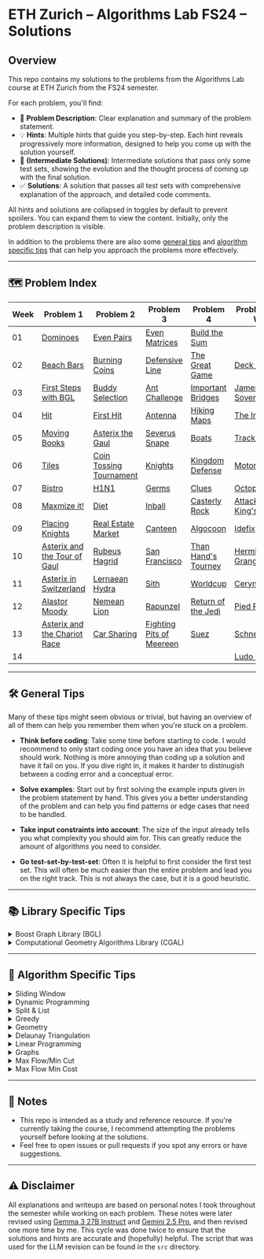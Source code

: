 # ETH Zurich – Algorithms Lab FS24 – Solutions

## Overview

This repo contains my solutions to the problems from the Algorithms Lab course at ETH Zurich from the FS24 semester.

For each problem, you'll find:

- 🧠 **Problem Description**: Clear explanation and summary of the problem statement.
- 💡 **Hints**: Multiple hints that guide you step-by-step. Each hint reveals progressively more information, designed to help you come up with the solution yourself.
- 🔄 **(Intermediate Solutions)**: Intermediate solutions that pass only some test sets, showing the evolution and the thought process of coming up with the final solution.
- ✅ **Solutions**: A solution that passes all test sets with comprehensive explanation of the approach, and detailed code comments.

All hints and solutions are collapsed in toggles by default to prevent spoilers. You can expand them to view the content. Initially, only the problem description is visible.

In addition to the problems there are also some [general tips](#-general-tips) and [algorithm specific tips](#-algorithm-specific-tips) that can help you approach the problems more effectively.

---

## 🗺️ Problem Index

| Week | Problem 1                                                            | Problem 2                                                  | Problem 3                                                    | Problem 4                                           | Problem of the Week                                          |
|------|----------------------------------------------------------------------|------------------------------------------------------------|------------------------------------------------------------- |-----------------------------------------------------|--------------------------------------------------------------|
| 01   | [Dominoes](Week_01/Dominoes)                                         | [Even Pairs](Week_01/Even_Pairs)                           | [Even Matrices](Week_01/Even_Matrices)                       | [Build the Sum](Week_01/Build_the_Sum)              |                                                              |
| 02   | [Beach Bars](Week_02/Beach_Bars)                                     | [Burning Coins](Week_02/Burning_Coins)                     | [Defensive Line](Week_02/Defensive_Line)                     | [The Great Game](Week_02/The_Great_Game)            | [Deck of Cards](Week_02/Deck_of_Cards)                       |
| 03   | [First Steps with BGL](Week_03/First_Steps_with_BGL)                 | [Buddy Selection](Week_03/Buddy_Selection)                 | [Ant Challenge](Week_03/Ant_Challenge)                       | [Important Bridges](Week_03/Important_Bridges)      | [James Bond's Sovereign](Week_03/James_Bond’s_Sovereign)     |
| 04   | [Hit](Week_04/Hit)                                                   | [First Hit](Week_04/First_Hit)                             | [Antenna](Week_04/Antenna)                                   | [Hiking Maps](Week_04/Hiking_Maps)                  | [The Iron Islands](Week_04/The_Iron_Islands)                 |
| 05   | [Moving Books](Week_05/Moving_Books)                                 | [Asterix the Gaul](Week_05/Asterix_the_Gaul)               | [Severus Snape](Week_05/Severus_Snape)                       | [Boats](Week_05/Boats)                              | [Tracking](Week_05/Tracking)                                 |
| 06   | [Tiles](Week_06/Tiles)                                               | [Coin Tossing Tournament](Week_06/Coin_Tossing_Tournament) | [Knights](Week_06/Knights)                                   | [Kingdom Defense](Week_06/Kingdom_Defense)          | [Motorcycles](Week_06/Motorcycles)                           |
| 07   | [Bistro](Week_07/Bistro)                                             | [H1N1](Week_07/H1N1)                                       | [Germs](Week_07/Germs)                                       | [Clues](Week_07/Clues)                              | [Octopussy](Week_07/Octopussy)                               |
| 08   | [Maxmize it!](Week_08/Maximize_it!)                                  | [Diet](Week_08/Diet)                                       | [Inball](Week_08/Inball)                                     | [Casterly Rock](Week_08/Casterly_Rock)              | [Attack on King's Landing](Week_08/Attack_on_King's_Landing) |
| 09   | [Placing Knights](Week_09/Placing_Knights)                           | [Real Estate Market](Week_09/Real_Estate_Market)           | [Canteen](Week_09/Canteen)                                   | [Algocoon](Week_09/Algocoon)                        | [Idefix](Week_09/Idefix)                                     |
| 10   | [Asterix and the Tour of Gaul](Week_10/Asterix_and_the_Tour_of_Gaul) | [Rubeus Hagrid](Week_10/Rubeus_Hagrid)                     | [San Francisco](Week_10/San_Francisco)                       | [Than Hand's Tourney](Week_10/The_Hand's_Tourney)   | [Hermione Granger](Week_10/Hermione_Granger)                 |
| 11   | [Asterix in Switzerland](Week_11/Asterix_in_Switzerland)             | [Lernaean Hydra](Week_11/Lernaean_Hydra)                  | [Sith](Week_11/Revenge_of_the_Sith)                          | [Worldcup](Week_11/World_Cup)                       | [Ceryneian Hind](Week_11/Ceryneian_Hind)                     |
| 12   | [Alastor Moody](Week_12/Alastor_Moody)                               | [Nemean Lion](Week_12/Nemean_Lion)                         | [Rapunzel](Week_12/Rapunzel)                                 | [Return of the Jedi](Week_12/Return_of_the_Jedi)    | [Pied Piper](Week_12/Pied_Piper)                             |
| 13   | [Asterix and the Chariot Race](Week_13/Asterix_and_the_Chariot_Race) | [Car Sharing](Week_13/Car_Sharing)                         | [Fighting Pits of Meereen](Week_13/Fighting_Pits_of_Meereen) | [Suez](Week_13/Suez)                                | [Schneewittchen](Week_13/Schneewittchen)                     |
| 14   |                                                                      |                                                            |                                                              |                                                     | [Ludo Bagman](Week_14/Ludo_Bagman)                           |

---

## 🛠️ General Tips

Many of these tips might seem obvious or trivial, but having an overview of all of them can help you remember them when you're stuck on a problem.

- **Think before coding**: Take some time before starting to code. I would recommend to only start coding once you have an idea that you believe should work. Nothing is more annoying than coding up a solution and have it fail on you. If you dive right in, it makes it harder to distinugish between a coding error and a conceptual error.

- **Solve examples**: Start out by first solving the example inputs given in the problem statement by hand. This gives you a better understanding of the problem and can help you find patterns or edge cases that need to be handled.

- **Take input constraints into account**: The size of the input already tells you what complexity you should aim for. This can greatly reduce the amount of algorithms you need to consider.

- **Go test-set-by-test-set**: Often it is helpful to first consider the first test set. This will often be much easier than the entire problem and lead you on the right track. This is not always the case, but it is a good heuristic.
---

## 📚 Library Specific Tips

<details>

<summary>Boost Graph Library (BGL)</summary>

- Boost can be very rough at first. Don't feel bad if you need to look at the solution for the actual code. Finding the correct algorithm/approach will be more important in the long run.

</details>

<details>

<summary>Computational Geometry Algorithms Library (CGAL)</summary>

- 

</details>

---

## 🧩 Algorithm Specific Tips

<details>

<summary>Sliding Window</summary>

- 

</details>

<details>

<summary>Dynamic Programming</summary>

- Begin by trying to formulate the recurrence relation. If you don't have it, there is no point in coding.

</details>

<details>

<summary>Split & List</summary>

</details>

<details>

<summary>Greedy</summary>

</details>

<details>

<summary>Geometry</summary>

</details>

<details>

<summary>Delaunay Triangulation</summary>

</details>

<details>

<summary>Linear Programming</summary>

- If the problem asks you to "*round to the nearest integer*", it is probably a linear programming problem. This is a very ad-hoc tip, but you would be surprised how often this is the case.

</details>

<details>

<summary>Graphs</summary>

</details>

<details>

<summary>Max Flow/Min Cut</summary>

</details>

<details>

<summary>Max Flow Min Cost</summary>

</details>

---

## 📝 Notes

- This repo is intended as a study and reference resource. If you're currently taking the course, I recommend attempting the problems yourself before looking at the solutions.
- Feel free to open issues or pull requests if you spot any errors or have suggestions.

---

## ⚠️ Disclaimer

All explanations and writeups are based on personal notes I took throughout the semester while working on each problem. These notes were later revised using [Gemma 3 27B Instruct](https://huggingface.co/google/gemma-3-27b-it) and [Gemini 2.5 Pro](https://deepmind.google/models/gemini/pro/), and then revised one more time by me. This cycle was done twice to ensure that the solutions and hints are accurate and (hopefully) helpful. The script that was used for the LLM revision can be found in the `src` directory.